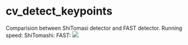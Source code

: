 # cv_detect_keypoints
Comparision between ShiTomasi detector and FAST detector. 
Running speed:
ShiTomashi: 
FAST: 
<img src="https://github.com/noplaxochia/cv_detect_keypoints/blob/master/detect_keypoints/images/Comparision.PNG">
